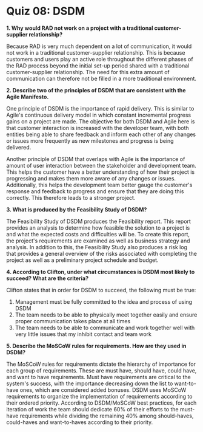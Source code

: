 # Quiz 08: DSDM

**1. Why would RAD not work on a project with a traditional customer-supplier relationship?**

Because RAD is very much dependent on a lot of communication, it would not work in a traditional customer-supplier relationship. This is because customers and users play an active role throughout the different phases of the RAD process beyond the initial set-up period shared with a traditional customer-supplier relationship. The need for this extra amount of communication can therefore not be filled in a more traditional environment.

**2. Describe two of the principles of DSDM that are consistent with the Agile Manifesto.**

One principle of DSDM is the importance of rapid delivery. This is similar to Agile's continuous delivery model in which constant incremental progress gains on a project are made. The objective for both DSDM and Agile here is that customer interaction is increased with the developer team, with both entities being able to share feedback and inform each other of any changes or issues more frequently as new milestones and progress is being delivered.

Another principle of DSDM that overlaps with Agile is the importance of amount of user interaction between the stakeholder and development team. This helps the customer have a better understanding of how their project is progressing and makes them more aware of any changes or issues. Additionally, this helps the development team better gauge the customer's response and feedback to progress and ensure that they are doing this correctly. This therefore leads to a stronger project.

**3. What is produced by the Feasibility Study of DSDM?**

The Feasibility Study of DSDM produces the Feasibility report. This report provides an analysis to determine how feasible the solution to a project is and what the expected costs and difficulties will be. To create this report, the project's requirements are examined as well as business strategy and analysis. In addition to this, the Feasibility Study also produces a risk log that provides a general overview of the risks associated with completing the project as well as a preliminary project schedule and budget.

**4. According to Clifton, under what circumstances is DSDM most likely to succeed?  What are the criteria?**

Clifton states that in order for DSDM to succeed, the following must be true:

1. Management must be fully committed to the idea and process of using DSDM
2. The team needs to be able to physically meet together easily and ensure proper communication takes place at all times
3. The team needs to be able to communicate and work together well with very little issues that my inhibit contact and team work

**5. Describe the MoSCoW rules for requirements. How are they used in DSDM?**

The MoSCoW rules for requirements dictate the hierarchy of importance for each group of requirements. These are must have, should have, could have, and want to have requirements. Must have requirements are critical to the system's success, with the importance decreasing down the list to want-to-have ones, which are considered added bonuses. DSDM uses MoSCoW requirements to organize the implementation of requirements according to their ordered priority. According to DSDM/MoSCoW best practices, for each iteration of work the team should dedicate 60% of their efforts to the must-have requirements while dividing the remaining 40% among should-haves, could-haves and want-to-haves according to their priority.
